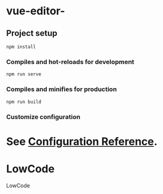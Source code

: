# vue-editor-

## Project setup

```
npm install
```

### Compiles and hot-reloads for development

```
npm run serve
```

### Compiles and minifies for production

```
npm run build
```

### Customize configuration

# See [Configuration Reference](https://cli.vuejs.org/config/).

# LowCode

LowCode
